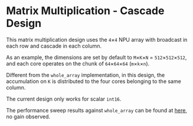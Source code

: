 <!---//===- README.md -----------------------------------------*- Markdown -*-===//
//
// This file is licensed under the Apache License v2.0 with LLVM Exceptions.
// See https://llvm.org/LICENSE.txt for license information.
// SPDX-License-Identifier: Apache-2.0 WITH LLVM-exception
//
// Copyright (C) 2024, Advanced Micro Devices, Inc.
// 
//===----------------------------------------------------------------------===//-->

# Matrix Multiplication - Cascade Design

This matrix multiplication design uses the `4`&times;`4` NPU array with broadcast in each row and cascade in each column.

As an example, the dimensions are set by default to `M`&times;`K`&times;`N` = `512`&times;`512`&times;`512`, and each core operates on the chunk of `64`&times;`64`&times;`64` (`m`&times;`k`&times;`n`). 

Different from the `whole_array` implementation, in this design, the accumulation on `K` is distributed to the four cores belonging to the same column. 

The current design only works for scalar `int16`.

The performance sweep results against `whole_array` can be found at [here](https://gist.github.com/Yu-Zhewen/da3fed9feb278b973f35fb78c2d3a484), no gain observed. 